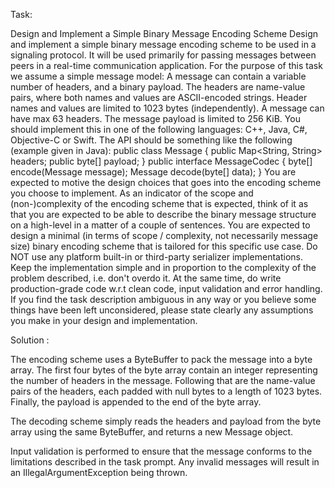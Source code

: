 
Task:

Design and Implement a Simple Binary Message Encoding
Scheme
Design and implement a simple binary message encoding scheme to be used in a signaling protocol. It will be used primarily for passing messages
between peers in a real-time communication application.
For the purpose of this task we assume a simple message model:
A message can contain a variable number of headers, and a binary payload.
The headers are name-value pairs, where both names and values are ASCII-encoded strings.
Header names and values are limited to 1023 bytes (independently).
A message can have max 63 headers.
The message payload is limited to 256 KiB.
You should implement this in one of the following languages: C++, Java, C#, Objective-C or Swift. The API should be something like the following
(example given in Java):
public class Message {
public Map<String, String> headers;
public byte[] payload;
}
public interface MessageCodec {
byte[] encode(Message message);
Message decode(byte[] data);
}
You are expected to motive the design choices that goes into the encoding scheme you choose to implement.
As an indicator of the scope and (non-)complexity of the encoding scheme that is expected, think of it as that you are expected to be able to
describe the binary message structure on a high-level in a matter of a couple of sentences.
You are expected to design a minimal (in terms of scope / complexity, not necessarily message size) binary encoding scheme that is tailored for
this specific use case.
Do NOT use any platform built-in or third-party serializer implementations.
Keep the implementation simple and in proportion to the complexity of the problem described, i.e. don't overdo it. At the same time, do write
production-grade code w.r.t clean code, input validation and error handling.
If you find the task description ambiguous in any way or you believe some things have been left unconsidered, please state clearly any assumptions you
make in your design and implementation.






Solution :


The encoding scheme uses a ByteBuffer to pack the message into a byte array. The first four bytes of the byte array contain an integer representing the number of headers in the message. Following that are the name-value pairs of the headers, each padded with null bytes to a length of 1023 bytes. Finally, the payload is appended to the end of the byte array.

The decoding scheme simply reads the headers and payload from the byte array using the same ByteBuffer, and returns a new Message object.

Input validation is performed to ensure that the message conforms to the limitations described in the task prompt. Any invalid messages will result in an IllegalArgumentException being thrown.









